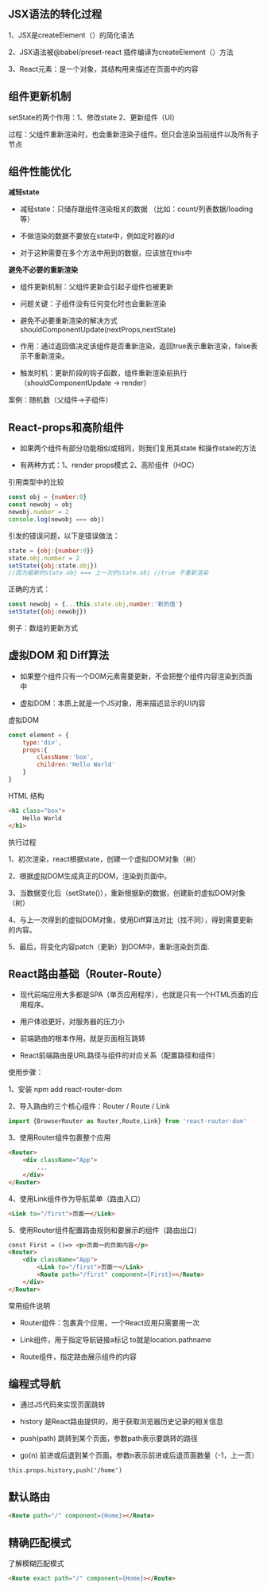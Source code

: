 ## JSX语法的转化过程

1、JSX是createElement（）的简化语法

2、JSX语法被@babel/preset-react 插件编译为createElement（）方法

3、React元素：是一个对象，其结构用来描述在页面中的内容

## 组件更新机制

setState的两个作用：1、修改state 2、更新组件（UI）

过程：父组件重新渲染时，也会重新渲染子组件。但只会渲染当前组件以及所有子节点

## 组件性能优化

**减轻state**

+ 减轻state：只储存跟组件渲染相关的数据 （比如：count/列表数据/loading等）

+ 不做渲染的数据不要放在state中，例如定时器的id

+ 对于这种需要在多个方法中用到的数据，应该放在this中

**避免不必要的重新渲染**

+ 组件更新机制：父组件更新会引起子组件也被更新

+ 问题关键：子组件没有任何变化时也会重新渲染

+ 避免不必要重新渲染的解决方式 shouldComponentUpdate(nextProps,nextState)

+ 作用：通过返回值决定该组件是否重新渲染，返回true表示重新渲染，false表示不重新渲染。

+ 触发时机：更新阶段的钩子函数，组件重新渲染前执行（shouldComponentUpdate -> render）

案例：随机数（父组件->子组件）

## React-props和高阶组件

+ 如果两个组件有部分功能相似或相同，则我们复用其state 和操作state的方法

+ 有两种方式：1、render props模式 2、高阶组件（HOC）

引用类型中的比较

```js
const obj = {number:0}
const newobj = obj
newobj.number = 2
console.log(newobj === obj)
```

引发的错误问题，以下是错误做法：

```js
state = {obj:{number:0}}
state.obj.number = 2
setState({obj:state.obj})
//因为最新的state.obj === 上一次的state.obj //true 不重新渲染
```

正确的方式：

```js
const newobj = {...this.state.obj,number:'新的值'}
setState({obj:newobj})
```

例子：数组的更新方式

## 虚拟DOM 和 Diff算法

+ 如果整个组件只有一个DOM元素需要更新，不会把整个组件内容渲染到页面中

+ 虚拟DOM：本质上就是一个JS对象，用来描述显示的UI内容

虚拟DOM

```js
const element = {
    type:'div',
    props:{
        className:'box',
        children:'Hello World'
    }
}
```

HTML 结构

```html
<h1 class="box">
    Hello World
</h1>
```

执行过程

1、初次渲染，react根据state，创建一个虚拟DOM对象（树）

2、根据虚拟DOM生成真正的DOM，渲染到页面中。

3、当数据变化后（setState()），重新根据新的数据，创建新的虚拟DOM对象（树）

4、与上一次得到的虚拟DOM对象，使用Diff算法对比（找不同），得到需要更新的内容。

5、最后，将变化内容patch（更新）到DOM中，重新渲染到页面.

## React路由基础（Router-Route）

+ 现代前端应用大多都是SPA（单页应用程序），也就是只有一个HTML页面的应用程序。

+ 用户体验更好，对服务器的压力小

+ 前端路由的根本作用，就是页面相互跳转

+ React前端路由是URL路径与组件的对应关系（配置路径和组件）

使用步骤：

1、安装 npm add react-router-dom

2、导入路由的三个核心组件：Router / Route / Link

```js
import {BrowserRouter as Router,Route,Link} from 'react-router-dom'
```

3、使用Router组件包裹整个应用

```html
<Router>
    <div className="App">
        ...
    </div>
</Router>
```

4、使用Link组件作为导航菜单（路由入口）

```html
<Link to="/first">页面一</Link>
```

5、使用Router组件配置路由规则和要展示的组件（路由出口）

```html
const First = ()=> <p>页面一的页面内容</p>
<Router>
    <div className="App">
        <Link to="/first">页面一</Link>
        <Route path="/first" component={First}></Route>
    </div>
</Router>
```

常用组件说明

+ Router组件：包裹真个应用，一个React应用只需要用一次

+ Link组件，用于指定导航链接a标记 to就是location.pathname

+ Route组件，指定路由展示组件的内容

## 编程式导航

+ 通过JS代码来实现页面跳转

+ history 是React路由提供的，用于获取浏览器历史记录的相关信息

+ push(path) 跳转到某个页面，参数path表示要跳转的路径

+ go(n)  前进或后退到某个页面。参数n表示前进或后退页面数量（-1，上一页）

```
this.props.history,push('/home')
```

## 默认路由

```html
<Route path="/" component={Home}></Route>
```

## 精确匹配模式

了解模糊匹配模式

```html
<Route exact path="/" component={Home}></Route>
```
